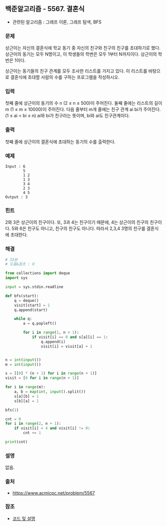 ## 백준알고리즘 - 5567. 결혼식

- 관련된 알고리즘 : 그래프 이론, 그래프 탐색, BFS

### 문제

상근이는 자신의 결혼식에 학교 동기 중 자신의 친구와 친구의 친구를 초대하기로 했다. 상근이의 동기는 모두 N명이고, 이 학생들의 학번은 모두 1부터 N까지이다. 상근이의 학번은 1이다.

상근이는 동기들의 친구 관계를 모두 조사한 리스트를 가지고 있다. 이 리스트를 바탕으로 결혼식에 초대할 사람의 수를 구하는 프로그램을 작성하시오.

### 입력

첫째 줄에 상근이의 동기의 수 n (2 ≤ n ≤ 500)이 주어진다. 둘째 줄에는 리스트의 길이 m (1 ≤ m ≤ 10000)이 주어진다. 다음 줄부터 m개 줄에는 친구 관계 ai bi가 주어진다. (1 ≤ ai < bi ≤ n) ai와 bi가 친구라는 뜻이며, bi와 ai도 친구관계이다. 

### 출력

첫째 줄에 상근이의 결혼식에 초대하는 동기의 수를 출력한다.

### 예제

```
Input : 6
        5
        1 2
        1 3
        3 4
        2 3
        4 5
Output : 3
```

### 힌트

2와 3은 상근이의 친구이다. 또, 3과 4는 친구이기 때문에, 4는 상근이의 친구의 친구이다. 5와 6은 친구도 아니고, 친구의 친구도 아니다. 따라서 2,3,4 3명의 친구를 결혼식에 초대한다.

### 해결

```python
# 33분
# 도움&참조 : O

from collections import deque
import sys

input = sys.stdin.readline

def bfs(start):
    q = deque()
    visit[start] = 1
    q.append(start)

    while q:
        a = q.popleft()

        for i in range(1, n + 1):
            if visit[i] == 0 and s[a][i] == 1:
                q.append(i)
                visit[i] = visit[a] + 1


n = int(input())
m = int(input())

s = [[0] * (n + 1) for i in range(n + 1)]
visit = [0 for i in range(n + 1)]

for i in range(m):
    a, b = map(int, input().split())
    s[a][b] = 1
    s[b][a] = 1

bfs(1)

cnt = 0
for i in range(2, n + 1):
    if visit[i] < 4 and visit[i] != 0:
        cnt += 1

print(cnt)
```

### 설명

없음.


### 출처

- https://www.acmicpc.net/problem/5567

### 참조

- [코드 및 설명](https://pacific-ocean.tistory.com/299)

